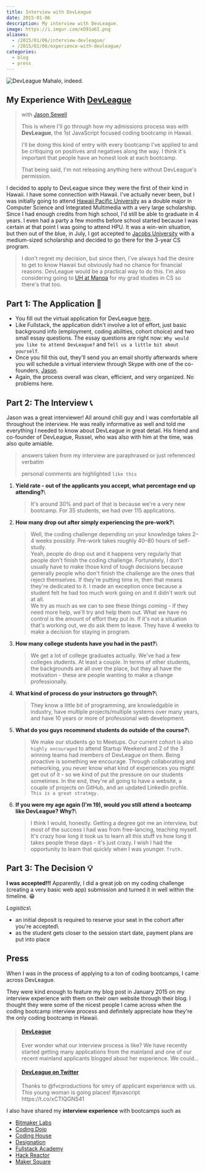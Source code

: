 ```yaml
---
title: Interview with DevLeague
date: 2015-01-06
description: My interview with DevLeague.
image: https://i.imgur.com/eD91o6I.png
aliases:
  - /2015/01/06/interview-devleague/
  - /2015/01/06/experience-with-devleague/
categories:
  - blog
  - press
---
```


![DevLeague](https://i.imgur.com/c0ELCx3.jpg) Mahalo, indeed.

## My Experience With [DevLeague](https://www.devleague.com "DevLeague")

> with [Jason Sewell](https://www.linkedin.com/in/jasonsewell "Jason Sewell")
>
> This is where I'll go through how my admissions process was with **DevLeague**, the 1st JavaScript focused coding bootcamp in Hawaii.
>
> I'll be doing this kind of entry with every bootcamp I've applied to and be critiquing on positives and negatives along the way. I think it's important that people have an honest look at each bootcamp.
>
> That being said, I'm not releasing anything here without DevLeague's permission.

I decided to apply to DevLeague since they were the first of their kind in Hawaii. I have some connection with Hawaii. I've actually never been, but I was initially going to attend [Hawaii Pacific University](https://www.hpu.edu "HPU") as a double major in Computer Science and Integrated Multimedia with a very large scholarship. Since I had enough credits from high school, I'd still be able to graduate in 4 years. I even had a party a few months before school started because I was certain at that point I was going to attend HPU. It was a win-win situation, but then out of the blue, in July, I got accepted to [Jacobs University](https://www.jacobs-university.de "Jacobs University") with a medium-sized scholarship and decided to go there for the 3-year CS program.

> I don't regret my decision, but since then, I've always had the desire to get to know Hawaii but obviously had no chance for financial reasons. DevLeague would be a practical way to do this. I'm also considering going to [UH at Manoa](https://www.ics.hawaii.edu "UH@Manoa CS") for my grad studies in CS so there's that too.

## Part 1: The Application 📝

- You fill out the virtual application for DevLeague [here](https://www.devleague.com/apply "Apply to DevLeague").
- Like Fullstack, the application didn't involve a lot of effort, just basic background info (employment, coding abilities, cohort choice) and two small essay questions. The essay questions are right now: `Why would you like to attend DevLeague?` and `Tell us a little bit about yourself`.
- Once you fill this out, they'll send you an email shortly afterwards where you will schedule a virtual interview through Skype with one of the co-founders, [Jason](https://twitter.com/sewell_jason "Jason - Twitter").
- Again, the process overall was clean, efficient, and very organized. No problems here.

## Part 2: The Interview 📞

Jason was a great interviewer! All around chill guy and I was comfortable all throughout the interview. He was really informative as well and told me everything I needed to know about DevLeague in great detail. His friend and co-founder of DevLeague, Russel, who was also with him at the time, was also quite amiable.

> answers taken from my interview are paraphrased or just referenced verbatim
>
> personal comments are highlighted `like this`

1.  **Yield rate - out of the applicants you accept, what percentage end up attending?**\

    > It's around 30% and part of that is because we're a very new bootcamp. For 35 students, we had over 115 applications.

2.  **How many drop out after simply experiencing the pre-work?**\

    > Well, the coding challenge depending on your knowledge takes 2–4 weeks possibly. Pre-work takes roughly 40–80 hours of self-study.\
    > Yeah, people do drop out and it happens very regularly that people don't finish the coding challenge. Fortunately, I don't usually have to make those kind of tough decisions because generally people who don't finish the challenge are the ones that reject themselves. If they're putting time in, then that means they're dedicated to it. I made an exception once because a student felt he had too much work going on and it didn't work out at all.\
    > We try as much as we can to see these things coming - if they need more help, we'll try and help them out. What we have no control is the amount of effort they put in. If it's not a situation that's working out, we do ask them to leave. They have 4 weeks to make a decision for staying in program.

3.  **How many college students have you had in the past?**\

    > We get a lot of college graduates actually. We've had a few colleges students. At least a couple. In terms of other students, the backgrounds are all over the place, but they all have the motivation - these are people wanting to make a change professionally.

4.  **What kind of process do your instructors go through?**\

    > They know a little bit of programming, are knowledgable in industry, have multiple projects/multiple systems over many years, and have 10 years or more of professional web development.

5.  **What do you guys recommend students do outside of the course?**\

    > We make our students go to Meetups. Our current cohort is also `highly encouraged` to attend Startup Weekend and 2 of the 3 winning teams had members of DevLeague on them. Being proactive is something we encourage. Through collaborating and networking, you never know what kind of experiences you might get out of it - so we kind of put the pressure on our students sometimes. In the end, they're all going to have a website, a couple of projects on GitHub, and an updated LinkedIn profile. `This is a great strategy.`

6.  **If you were my age again (I'm 19), would you still attend a bootcamp like DevLeague? Why?**\

    > I think I would, honestly. Getting a degree got me an interview, but most of the success I had was from free-lancing, teaching myself. It's crazy how long it took us to learn all this stuff vs how long it takes people these days - it's just crazy. I wish I had the opportunity to learn that quickly when I was younger. `Truth.`

## Part 3: The Decision 💡

**I was accepted!!!** Apparently, I did a great job on my coding challenge (creating a very basic web app) submission and turned it in well within the timeline. 😁

_Logistics_\

- an initial deposit is required to reserve your seat in the cohort after you're accepted\
- as the student gets closer to the session start date, payment plans are put into place

## Press

When I was in the process of applying to a ton of coding bootcamps, I came
across DevLeague.

They were kind enough to feature my blog post in January 2015 on my interview experience
with them on their own website through their blog. I thought they were
some of the nicest people I came across when the coding bootcamp interview
process and definitely appreciate how they're the only coding bootcamp in
Hawaii.

<blockquote class="embedly-card" data-card-controls="0"><h4><a href="https://www.facebook.com/permalink.php?story_fbid=702971763154795&id=419352214850086">DevLeague</a></h4><p>Ever wonder what our interview process is like? We have recently started getting many applications from the mainland and one of our recent mainland applicants blogged about her experience. We could...</p></blockquote>
<script async src="//cdn.embedly.com/widgets/platform.js" charset="UTF-8"></script>

<blockquote class="embedly-card" data-card-controls="0"><h4><a href="https://twitter.com/devleaguehawaii/status/556569297133510656">DevLeague on Twitter</a></h4><p>Thanks to @fvcproductions for smry of applicant experience with us. This young woman is going places! #javascript https://t.co/xCTIQGNS41</p></blockquote>
<script async src="//cdn.embedly.com/widgets/platform.js" charset="UTF-8"></script>

I also have shared my **interview experience** with bootcamps such as

- [Bitmaker Labs](/2014/03/12/interview-bitmaker-labs/ "Bitmaker Labs")
- [Coding Dojo](/2015/01/06/interview-coding-dojo/ "Coding Dojo")
- [Coding House](/2015/01/06/coding-house-interview/ "Interview with Coding House 🏠")
- [Designation](/2015/01/06/interview-with-designation/ "Interview with Designation 🎨")
- [Fullstack Academy](/2014/12/28/my-experience-with-fullstack-academy-of-code/ "My Experience with Fullstack Academy of Code 💻")
- [Hack Reactor](/2015/01/05/questioning-hack-reactor/ "Questioning Hack Reactor 🔑")
- [Maker Square](/2015/01/14/my-experience-with-makersquare-%f0%9f%92/ "My Experience with MakerSquare 💻")
